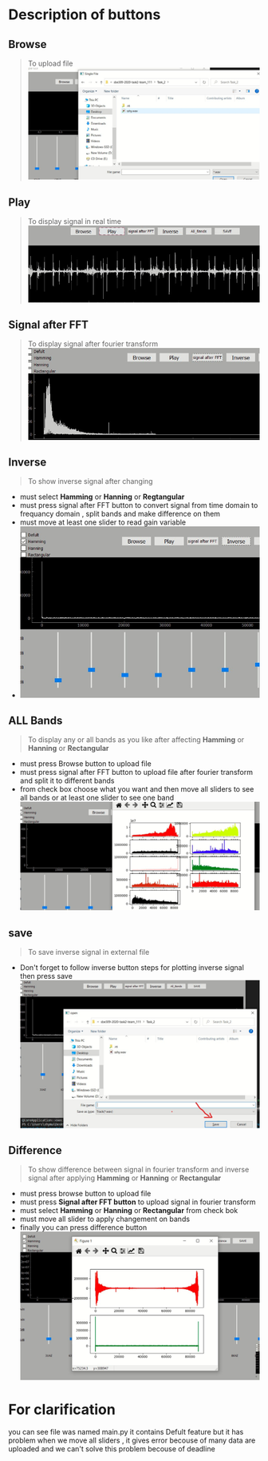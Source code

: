 # Description of buttons
## Browse 
> To upload file 
![](Browse.jpg)

## Play
> To display signal in real time 
![](Play.jpg)

## Signal after FFT
> To display signal after fourier transform
![](signalAfterFft.jpg)


## Inverse
> To show  inverse signal after changing
* must select **Hamming** or **Hanning** or **Regtangular**
* must press signal after FFT button to convert signal from time domain to frequancy domain , split bands and make difference on them 
* must move at least one slider to read gain variable  
* ![](inverse.jpg)


## ALL Bands
> To display any or all bands as you like after affecting  **Hamming** or **Hanning** or **Rectangular**
* must press Browse button to upload file
* must press signal after FFT button to upload file after fourier transform and split it to different bands
* from check box choose what you want and then move all sliders to see all bands or at least  one slider to see one band    
![](AllBands.jpg)

## save
> To save inverse signal in external file
* Don't forget to follow inverse button  steps for plotting inverse signal then press save  
![](save.jpg)

## Difference
> To show difference between signal in fourier transform and inverse signal after applying **Hamming** or **Hanning** or **Rectangular**
* must press browse button to upload file
* must press **Signal after FFT button** to upload signal in fourier transform
* must select **Hamming** or **Hanning** or **Rectangular** from check bok
* must move all slider to apply changement on bands 
* finally you can press difference button  
![](Diff.jpg)


# For clarification
you can see file was named main.py 
it contains Defult feature but it has problem when we move all sliders , it gives error becouse of many data are uploaded  and we can't solve this problem becouse of deadline 